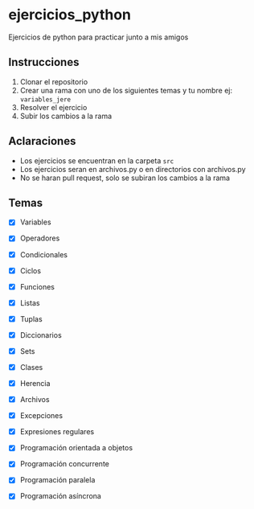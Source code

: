 # ejercicios_python
Ejercicios de python para practicar junto a mis amigos

## Instrucciones
1. Clonar el repositorio
2. Crear una rama con uno de los siguientes temas y tu nombre ej: `variables_jere`
3. Resolver el ejercicio 
4. Subir los cambios a la rama

## Aclaraciones
- Los ejercicios se encuentran en la carpeta `src`
- Los ejercicios seran en archivos.py o en directorios con archivos.py
- No se haran pull request, solo se subiran los cambios a la rama



## Temas
- [x] Variables
- [x] Operadores
- [x] Condicionales
- [x] Ciclos
- [x] Funciones
- [x] Listas
- [x] Tuplas
- [x] Diccionarios
- [x] Sets
- [x] Clases
- [x] Herencia
- [x] Archivos
- [x] Excepciones
- [x] Expresiones regulares
- [x] Programación orientada a objetos
- [x] Programación concurrente
- [x] Programación paralela
- [x] Programación asíncrona

